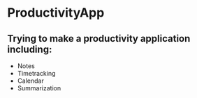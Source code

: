 # ProductivityApp
## Trying to make a productivity application including:
- Notes
- Timetracking
- Calendar
- Summarization
